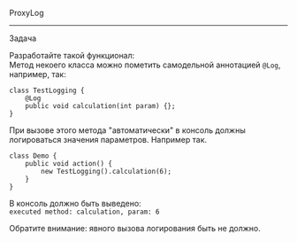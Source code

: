 ProxyLog
***
Задача

Разработайте такой функционал:<br>
Метод некоего класса можно пометить самодельной аннотацией `@Log`, например, так:

```
class TestLogging {
    @Log
    public void calculation(int param) {};
}
```
При вызове этого метода "автоматически" в консоль должны логироваться значения параметров.
Например так.
```
class Demo {
    public void action() {
        new TestLogging().calculation(6);
    }
}
```
В консоль должно быть выведено:<br>
`executed method: calculation, param: 6`

Обратите внимание: явного вызова логирования быть не должно.